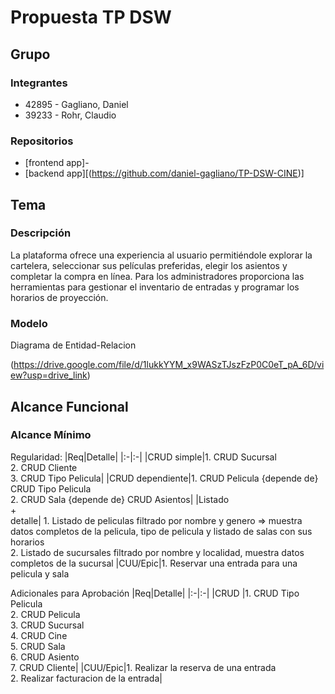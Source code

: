 # Propuesta TP DSW

## Grupo
### Integrantes
* 42895 - Gagliano, Daniel
* 39233 - Rohr, Claudio

### Repositorios
* [frontend app]-
* [backend app][(https://github.com/daniel-gagliano/TP-DSW-CINE)]


## Tema
### Descripción
La plataforma ofrece una experiencia al usuario permitiéndole explorar la cartelera, seleccionar sus películas preferidas, elegir los asientos y completar la compra en línea. Para los administradores proporciona las herramientas para gestionar el inventario de entradas y programar los horarios de proyección.

### Modelo
Diagrama de Entidad-Relacion <BR/>

(https://drive.google.com/file/d/1lukkYYM_x9WASzTJszFzP0C0eT_pA_6D/view?usp=drive_link)

## Alcance Funcional 

### Alcance Mínimo


Regularidad:
|Req|Detalle|
|:-|:-|
|CRUD simple|1. CRUD Sucursal<br>2. CRUD Cliente<br>3. CRUD Tipo Pelicula|
|CRUD dependiente|1. CRUD Pelicula {depende de} CRUD Tipo Pelicula<br>2. CRUD Sala {depende de} CRUD Asientos|
|Listado<br>+<br>detalle| 1. Listado de peliculas filtrado por nombre y genero => muestra datos completos de la pelicula, tipo de pelicula y listado de salas con sus horarios<br> 2. Listado de sucursales filtrado por nombre y localidad, muestra datos completos de la sucursal
|CUU/Epic|1. Reservar una entrada para una pelicula y sala<br>


Adicionales para Aprobación
|Req|Detalle|
|:-|:-|
|CRUD |1. CRUD Tipo Pelicula<br>2. CRUD Pelicula<br>3. CRUD Sucursal<br>4. CRUD Cine<br>5. CRUD Sala<br>6. CRUD Asiento<br>7. CRUD Cliente|
|CUU/Epic|1. Realizar la reserva de una entrada<br>2. Realizar facturacion de la entrada|

